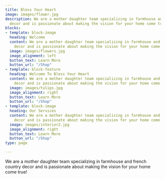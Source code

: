 ```yaml
---
title: Bless Your Heart
image: images/flower.jpg
description: We are a mother daughter team specializing in farmhouse and french country
  decor and is passionate about making the vision for your home come true!
blocks:
- template: block-image
  heading: Welcome
  content: We are a mother daughter team specializing in farmhouse and french country
    decor and is passionate about making the vision for your home come true!
  image: images/flowers.jpg
  image_alignment: left
  button_text: Learn More
  button_url: "/Shop"
- template: block-feature
  heading: Welcome To Bless Your Heart
  content: We are a mother daughter team specializing in farmhouse and french country
    decor and is passionate about making the vision for your home come true!
  image: images/tulips.jpg
  image_alignment: right
  button_text: Learn More
  button_url: "/Shop"
- template: block-image
  heading: Our Services
  content: We are a mother daughter team specializing in farmhouse and french country
    decor and is passionate about making the vision for your home come true!
  image: images/interior2.jpg
  image_alignment: right
  button_text: Learn More
  button_url: "/Shop"
type: page

---
```

We are a mother daughter team specializing in farmhouse and french country decor and is passionate about making the vision for your home come true!